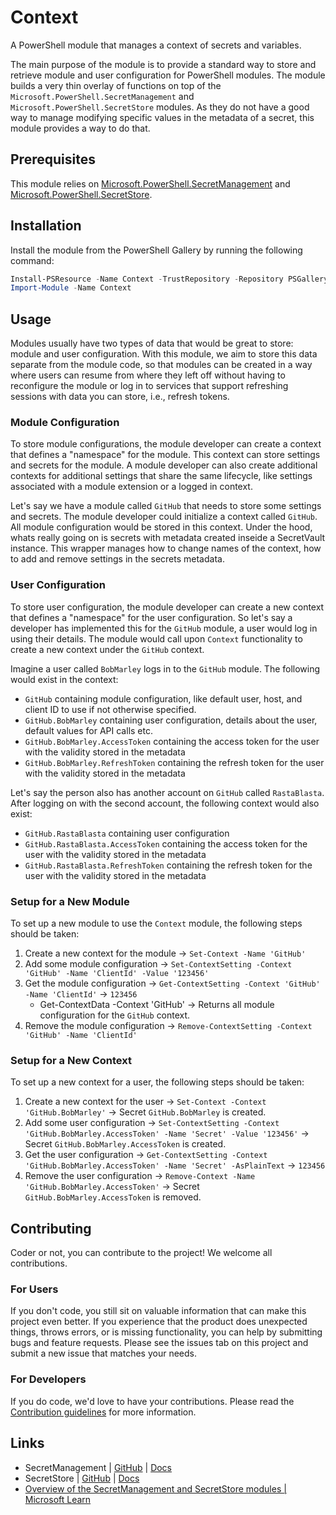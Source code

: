 # Context

A PowerShell module that manages a context of secrets and variables.

The main purpose of the module is to provide a standard way to store and retrieve
module and user configuration for PowerShell modules. The module builds a very thin overlay of functions on top of the
`Microsoft.PowerShell.SecretManagement` and `Microsoft.PowerShell.SecretStore` modules. As they do not have a good way to manage modifying specific
values in the metadata of a secret, this module provides a way to do that.

## Prerequisites

This module relies on [Microsoft.PowerShell.SecretManagement](https://github.com/powershell/SecretManagement) and
[Microsoft.PowerShell.SecretStore](https://github.com/PowerShell/SecretStore).

## Installation

Install the module from the PowerShell Gallery by running the following command:

```powershell
Install-PSResource -Name Context -TrustRepository -Repository PSGallery
Import-Module -Name Context
```

## Usage

Modules usually have two types of data that would be great to store: module and user configuration. With this module, we aim to store this data
separate from the module code, so that modules can be created in a way where users can resume from where they left off without having to reconfigure
the module or log in to services that support refreshing sessions with data you can store, i.e., refresh tokens.

### Module Configuration

To store module configurations, the module developer can create a context that defines a "namespace" for the module. This context can store settings and secrets for the module. A module developer can also create additional contexts for additional settings that share the same lifecycle, like settings associated with a module extension or a logged in context.

Let's say we have a module called `GitHub` that needs to store some settings and secrets. The module developer could initialize a context called `GitHub`. All
module configuration would be stored in this context. Under the hood, whats really going on is secrets with metadata created inseide a SecretVault instance. This wrapper manages how to change names of the context, how to add and remove settings in the secrets metadata.

### User Configuration

To store user configuration, the module developer can create a new context that defines a "namespace" for the user configuration. So let's say a developer has implemented this for the `GitHub` module, a user would log in using their details. The module
would call upon `Context` functionality to create a new context under the `GitHub` context.

Imagine a user called `BobMarley` logs in to the `GitHub` module. The following would exist in the context:

- `GitHub` containing module configuration, like default user, host, and client ID to use if not otherwise specified.
- `GitHub.BobMarley` containing user configuration, details about the user, default values for API calls etc.
- `GitHub.BobMarley.AccessToken` containing the access token for the user with the validity stored in the metadata
- `GitHub.BobMarley.RefreshToken` containing the refresh token for the user with the validity stored in the metadata

Let's say the person also has another account on `GitHub` called `RastaBlasta`. After logging on with the second account, the following context would also exist:

- `GitHub.RastaBlasta` containing user configuration
- `GitHub.RastaBlasta.AccessToken` containing the access token for the user with the validity stored in the metadata
- `GitHub.RastaBlasta.RefreshToken` containing the refresh token for the user with the validity stored in the metadata

### Setup for a New Module

To set up a new module to use the `Context` module, the following steps should be taken:

1. Create a new context for the module -> `Set-Context -Name 'GitHub'`
2. Add some module configuration -> `Set-ContextSetting -Context 'GitHub' -Name 'ClientId' -Value '123456'`
3. Get the module configuration -> `Get-ContextSetting -Context 'GitHub' -Name 'ClientId'` -> `123456`
   - Get-ContextData -Context 'GitHub' -> Returns all module configuration for the `GitHub` context.
4. Remove the module configuration -> `Remove-ContextSetting -Context 'GitHub' -Name 'ClientId'`

### Setup for a New Context

To set up a new context for a user, the following steps should be taken:

1. Create a new context for the user -> `Set-Context -Context 'GitHub.BobMarley'` -> Secret `GitHub.BobMarley` is created.
2. Add some user configuration -> `Set-ContextSetting -Context 'GitHub.BobMarley.AccessToken' -Name 'Secret' -Value '123456'` ->
   Secret `GitHub.BobMarley.AccessToken` is created.
3. Get the user configuration -> `Get-ContextSetting -Context 'GitHub.BobMarley.AccessToken' -Name 'Secret' -AsPlainText` -> `123456`
4. Remove the user configuration -> `Remove-Context -Name 'GitHub.BobMarley.AccessToken'` -> Secret `GitHub.BobMarley.AccessToken` is removed.

## Contributing

Coder or not, you can contribute to the project! We welcome all contributions.

### For Users

If you don't code, you still sit on valuable information that can make this project even better. If you experience that the
product does unexpected things, throws errors, or is missing functionality, you can help by submitting bugs and feature requests.
Please see the issues tab on this project and submit a new issue that matches your needs.

### For Developers

If you do code, we'd love to have your contributions. Please read the [Contribution guidelines](CONTRIBUTING.md) for more information.

## Links

- SecretManagement | [GitHub](https://GitHub.com/powershell/SecretManagement) | [Docs](https://learn.microsoft.com/en-us/powershell/module/microsoft.powershell.secretmanagement/?view=ps-modules)
- SecretStore | [GitHub](https://GitHub.com/PowerShell/SecretStore) | [Docs](https://learn.microsoft.com/en-us/powershell/module/microsoft.powershell.secretstore/?view=ps-modules)
- [Overview of the SecretManagement and SecretStore modules | Microsoft Learn](https://learn.microsoft.com/en-us/powershell/utility-modules/secretmanagement/overview?view=ps-modules)
